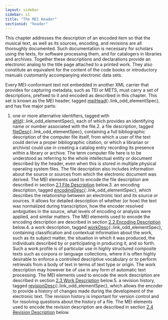 ```yaml
---
layout: sidebar
sidebar: s1
title: "The MEI Header"
sectionid: "header"
---
```


<span class="div">
   
   This chapter addresses the description of an encoded item so that the musical text,
   as well as
   its sources, encoding, and revisions are all thoroughly documented. Such documentation
   is
   necessary for scholars using the texts, for software processing them, and for catalogers
   in
   libraries and archives. Together these descriptions and declarations provide an electronic
   analog to the title page attached to a printed work. They also constitute an equivalent
   for the
   content of the code books or introductory manuals customarily accompanying electronic
   data
   sets.
   
   Every MEI-conformant text not embedded in another XML carrier that provides for capturing
   metadata, such as TEI or METS, must carry a set of descriptions, prefixed to it and
   encoded as
   described in this chapter. This set is known as the MEI header, tagged [meiHead](/v3/elements/meiHead.html){:.link_odd_elementSpec},
   and has five major parts:
   
   1. one or more alternative identifiers, tagged with [altId](/v3/elements/altId.html){:.link_odd_elementSpec},
   each of
   which provides an identifying name or number associated with the file.2. a file description,
   tagged [fileDesc](/v3/elements/fileDesc.html){:.link_odd_elementSpec}, containing
   a full
   bibliographic description of the computer file itself, from which a user of the text
   could
   derive a proper bibliographic citation, or which a librarian or archivist could use
   in
   creating a catalog entry recording its presence within a library or archive. The term
   computer file here is to be understood as referring to the whole intellectual
   entity or document described by the header, even when this is stored in multiple physical
   operating system files. The file description also includes information about the source
   or
   sources from which the electronic document was derived. The MEI elements used to encode
   the
   file description are described in section 
   <a class="link_ptr" title="File Description" href="/v3/guidelines/header.html#headerFileDescription">2.1 File Description</a> below.3. an encoding description, tagged [encodingDesc](/v3/elements/encodingDesc.html){:.link_odd_elementSpec},
   which
   describes the relationship between an electronic text and its source or sources. It
   allows for
   detailed description of whether (or how) the text was normalized during transcription,
   how the
   encoder resolved ambiguities in the source, what levels of encoding or analysis were
   applied,
   and similar matters. The MEI elements used to encode the encoding description are
   described in
   section 
   <a class="link_ptr" title="Encoding Description" href="/v3/guidelines/header.html#headerEncodingDescription">2.2 Encoding Description</a> below.4. a work description, tagged [workDesc](/v3/elements/workDesc.html){:.link_odd_elementSpec},
   containing
   classification and contextual information about the work, such as its subject matter,
   the
   situation in which it was produced, the individuals described by or participating
   in producing
   it, and so forth. Such a work profile is of particular use in highly structured composite
   texts such as corpora or language collections, where it is often highly desirable
   to enforce a
   controlled descriptive vocabulary or to perform retrievals from a body of text in
   terms of
   text type or origin. The work description may however be of use in any form of automatic
   text
   processing. The MEI elements used to encode the work description are described in
   section 
   <a class="link_ptr" title="Work Description" href="/v3/guidelines/header.html#headerWorkDescription">2.3 Work Description</a> below.5. a revision history, tagged [revisionDesc](/v3/elements/revisionDesc.html){:.link_odd_elementSpec},
   which allows
   the encoder to provide a history of changes made during the development of the electronic
   text. The revision history is important for version control and for resolving
   questions about the history of a file. The MEI elements used to encode the revision
   description are described in section 
   <a class="link_ptr" title="Revision Description" href="/v3/guidelines/header.html#headerRevisionDescription">2.4 Revision Description</a> below.
   
   
   
   
   
   
   
   
   
</span>